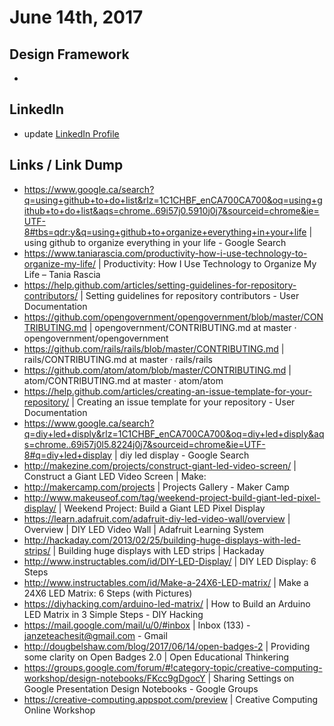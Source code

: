 # June 14th, 2017

## Design Framework
- 

## LinkedIn
- update [LinkedIn Profile](https://www.linkedin.com/in/carljanze/)

## Links / Link Dump
- https://www.google.ca/search?q=using+github+to+do+list&rlz=1C1CHBF_enCA700CA700&oq=using+github+to+do+list&aqs=chrome..69i57j0.5910j0j7&sourceid=chrome&ie=UTF-8#tbs=qdr:y&q=using+github+to+organize+everything+in+your+life | using github to organize everything in your life - Google Search
- https://www.taniarascia.com/productivity-how-i-use-technology-to-organize-my-life/ | Productivity: How I Use Technology to Organize My Life – Tania Rascia
- https://help.github.com/articles/setting-guidelines-for-repository-contributors/ | Setting guidelines for repository contributors - User Documentation
- https://github.com/opengovernment/opengovernment/blob/master/CONTRIBUTING.md | opengovernment/CONTRIBUTING.md at master · opengovernment/opengovernment
- https://github.com/rails/rails/blob/master/CONTRIBUTING.md | rails/CONTRIBUTING.md at master · rails/rails
- https://github.com/atom/atom/blob/master/CONTRIBUTING.md | atom/CONTRIBUTING.md at master · atom/atom
- https://help.github.com/articles/creating-an-issue-template-for-your-repository/ | Creating an issue template for your repository - User Documentation
- https://www.google.ca/search?q=diy+led+disply&rlz=1C1CHBF_enCA700CA700&oq=diy+led+disply&aqs=chrome..69i57j0l5.8224j0j7&sourceid=chrome&ie=UTF-8#q=diy+led+display | diy led display - Google Search
- http://makezine.com/projects/construct-giant-led-video-screen/ | Construct a Giant LED Video Screen | Make:
- http://makercamp.com/projects | Projects Gallery - Maker Camp
- http://www.makeuseof.com/tag/weekend-project-build-giant-led-pixel-display/ | Weekend Project: Build a Giant LED Pixel Display
- https://learn.adafruit.com/adafruit-diy-led-video-wall/overview | Overview | DIY LED Video Wall | Adafruit Learning System
- http://hackaday.com/2013/02/25/building-huge-displays-with-led-strips/ | Building huge displays with LED strips | Hackaday
- http://www.instructables.com/id/DIY-LED-Display/ | DIY LED Display: 6 Steps
- http://www.instructables.com/id/Make-a-24X6-LED-matrix/ | Make a 24X6 LED Matrix: 6 Steps (with Pictures)
- https://diyhacking.com/arduino-led-matrix/ | How to Build an Arduino LED Matrix in 3 Simple Steps - DIY Hacking
- https://mail.google.com/mail/u/0/#inbox | Inbox (133) - janzeteachesit@gmail.com - Gmail
- http://dougbelshaw.com/blog/2017/06/14/open-badges-2 | Providing some clarity on Open Badges 2.0 | Open Educational Thinkering
- https://groups.google.com/forum/#!category-topic/creative-computing-workshop/design-notebooks/FKcc9gDgocY | Sharing Settings on Google Presentation Design Notebooks - Google Groups
- https://creative-computing.appspot.com/preview | Creative Computing Online Workshop
